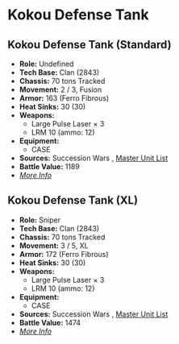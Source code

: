 # Kokou Defense Tank 

## Kokou Defense Tank (Standard) 

- **Role:** Undefined 
- **Tech Base:** Clan (2843) 
- **Chassis:** 70 tons Tracked 
- **Movement:** 2 / 3, Fusion 
- **Armor:** 163 (Ferro Fibrous) 
- **Heat Sinks:** 30 (30) 
- **Weapons:** 
  - Large Pulse Laser × 3 
  - LRM 10 (ammo: 12) 
- **Equipment:** 
  - CASE 
- **Sources:** Succession Wars , [Master Unit List](http://masterunitlist.info/Unit/Details/7672/kokou-defense-tank-standard) 
- **Battle Value:** 1189 
- [*More Info*](kokou_defense_tank/kokou_defense_tank_standard.md) 

## Kokou Defense Tank (XL) 

- **Role:** Sniper 
- **Tech Base:** Clan (2843) 
- **Chassis:** 70 tons Tracked 
- **Movement:** 3 / 5, XL 
- **Armor:** 172 (Ferro Fibrous) 
- **Heat Sinks:** 30 (30) 
- **Weapons:** 
  - Large Pulse Laser × 3 
  - LRM 10 (ammo: 12) 
- **Equipment:** 
  - CASE 
- **Sources:** Succession Wars , [Master Unit List](http://masterunitlist.info/Unit/Details/7673/kokou-defense-tank-xl) 
- **Battle Value:** 1474 
- [*More Info*](kokou_defense_tank/kokou_defense_tank_xl.md) 

